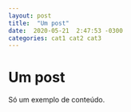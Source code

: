 ```yaml
---
layout: post
title:  "Um post"
date:  2020-05-21  2:47:53 -0300 
categories: cat1 cat2 cat3  
---
```


# Um post 

Só um exemplo de conteúdo.
